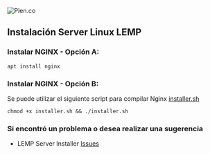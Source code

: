 ![Plen.co](https://plen.co/assets/images/logo.png)

## Instalación Server Linux LEMP

### Instalar NGINX - Opción A:

`apt install nginx`

### Instalar NGINX - Opción B:

Se puede utilizar el siguiente script para compilar Nginx [installer.sh](installer.sh)

`chmod +x installer.sh && ./installer.sh`


### Si encontró un problema o desea realizar una sugerencia

- LEMP Server Installer [Issues](https://github.com/plencovich/lemp-server-installer/issues)
